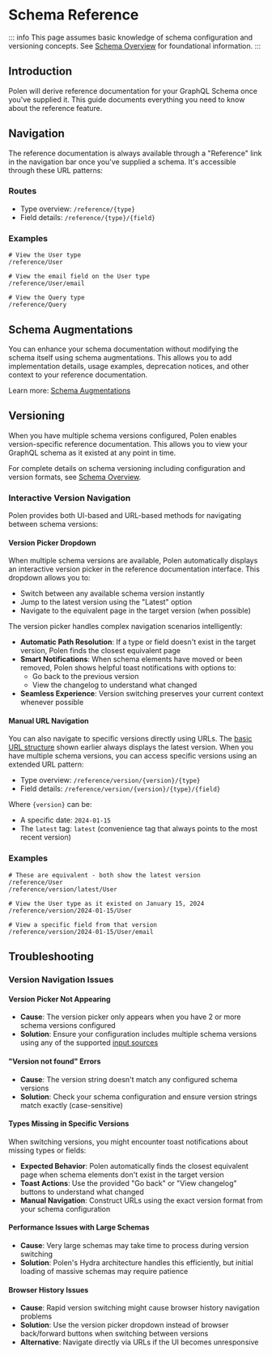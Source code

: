 # Schema Reference

::: info
This page assumes basic knowledge of schema configuration and versioning concepts. See [Schema Overview](/guides/features/schema-overview) for foundational information.
:::

## Introduction

Polen will derive reference documentation for your GraphQL Schema once you've supplied it. This guide documents everything you need to know about the reference feature.

## Navigation

The reference documentation is always available through a "Reference" link in the navigation bar once you've supplied a schema. It's accessible through these URL patterns:

### Routes

- Type overview: `/reference/{type}`
- Field details: `/reference/{type}/{field}`

### Examples

```
# View the User type
/reference/User

# View the email field on the User type
/reference/User/email

# View the Query type
/reference/Query
```

## Schema Augmentations

You can enhance your schema documentation without modifying the schema itself using schema augmentations. This allows you to add implementation details, usage examples, deprecation notices, and other context to your reference documentation.

Learn more: [Schema Augmentations](/guides/features/schema-augmentations)

## Versioning

When you have multiple schema versions configured, Polen enables version-specific reference documentation. This allows you to view your GraphQL schema as it existed at any point in time.

For complete details on schema versioning including configuration and version formats, see [Schema Overview](/guides/features/schema-overview).

### Interactive Version Navigation

Polen provides both UI-based and URL-based methods for navigating between schema versions:

#### Version Picker Dropdown

When multiple schema versions are available, Polen automatically displays an interactive version picker in the reference documentation interface. This dropdown allows you to:

- Switch between any available schema version instantly
- Jump to the latest version using the "Latest" option
- Navigate to the equivalent page in the target version (when possible)

The version picker handles complex navigation scenarios intelligently:

- **Automatic Path Resolution**: If a type or field doesn't exist in the target version, Polen finds the closest equivalent page
- **Smart Notifications**: When schema elements have moved or been removed, Polen shows helpful toast notifications with options to:
  - Go back to the previous version
  - View the changelog to understand what changed
- **Seamless Experience**: Version switching preserves your current context whenever possible

#### Manual URL Navigation

You can also navigate to specific versions directly using URLs. The [basic URL structure](#navigation) shown earlier always displays the latest version. When you have multiple schema versions, you can access specific versions using an extended URL pattern:

- Type overview: `/reference/version/{version}/{type}`
- Field details: `/reference/version/{version}/{type}/{field}`

Where `{version}` can be:

- A specific date: `2024-01-15`
- The `latest` tag: `latest` (convenience tag that always points to the most recent version)

### Examples

```
# These are equivalent - both show the latest version
/reference/User
/reference/version/latest/User

# View the User type as it existed on January 15, 2024
/reference/version/2024-01-15/User

# View a specific field from that version
/reference/version/2024-01-15/User/email
```

## Troubleshooting

### Version Navigation Issues

#### Version Picker Not Appearing

- **Cause**: The version picker only appears when you have 2 or more schema versions configured
- **Solution**: Ensure your configuration includes multiple schema versions using any of the supported [input sources](/guides/features/schema-overview#supplying-your-schema)

#### "Version not found" Errors

- **Cause**: The version string doesn't match any configured schema versions
- **Solution**: Check your schema configuration and ensure version strings match exactly (case-sensitive)

#### Types Missing in Specific Versions

When switching versions, you might encounter toast notifications about missing types or fields:

- **Expected Behavior**: Polen automatically finds the closest equivalent page when schema elements don't exist in the target version
- **Toast Actions**: Use the provided "Go back" or "View changelog" buttons to understand what changed
- **Manual Navigation**: Construct URLs using the exact version format from your schema configuration

#### Performance Issues with Large Schemas

- **Cause**: Very large schemas may take time to process during version switching
- **Solution**: Polen's Hydra architecture handles this efficiently, but initial loading of massive schemas may require patience

#### Browser History Issues

- **Cause**: Rapid version switching might cause browser history navigation problems
- **Solution**: Use the version picker dropdown instead of browser back/forward buttons when switching between versions
- **Alternative**: Navigate directly via URLs if the UI becomes unresponsive
